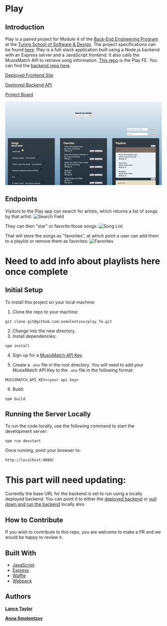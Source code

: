 # Play

## Introduction
Play is a paired project for Module 4 of the [Back-End Engineering Program](https://turing.io/programs/back-end-engineering/) at the [Turing School of Software & Design](https://turing.io/). The project specifications can be found [here](http://backend.turing.io/module4/projects/play/play). Play is a full-stack application built using a Node.js backend with an Express server and a JavaScript frontend. It also calls the MusixMatch API to retrieve song information. [This repo](https://github.com/asmolentzov/play_fe) is the Play FE. You can find the [backend repo here](https://github.com/asmolentzov/play_be).

[Deployed Frontend Site](https://asmolentzov.github.io/play_fe/)

[Deployed Backend API](https://morning-island-25788.herokuapp.com)

[Project Board](https://waffle.io/asmolentzov/play_be)

![Play Main Page](readme_images/main-page.png)

## Endpoints
Visitors to the Play app can search for artists, which returns a list of songs by that artist:
![Search Field](readme_images/search.png)

They can then "star" or favorite those songs:
![Song List](readme_images/songs.png)

That will store the songs as "favorites", at which point a user can add them to a playlist or remove them as favorites:
![Favorites](readme_images/favorites.png)
# Need to add info about playlists here once complete

## Initial Setup
To install this project on your local machine:
1. Clone the repo to your machine:
```
git clone git@github.com:asmolentzov/play_fe.git
```
2. Change into the new directory.
3. Install dependencies:
```
npm install
```
4. Sign up for a [MusixMatch API Key](https://developer.musixmatch.com/).

5. Create a `.env` file in the root directory. You will need to add your MusixMatch API Key to the `.env` file in the following format:
```
MUSIXMATCH_API_KEY=<your api key>
```
6. Build:
```
npm build
```

## Running the Server Locally
To run the code locally, use the following command to start the development server:
```
npm run devstart
```
Once running, point your browser to:
```
http://localhost:8080/
```
# This part will need updating:
Currently the base URL for the backend is set to run using a locally deployed backend. You can point it to either the [deployed backend](https://morning-island-25788.herokuapp.com/) or [pull down and run the backend](https://github.com/asmolentzov/play_be) locally also.  

## How to Contribute
If you wish to contribute to this repo, you are welcome to make a PR and we would be happy to review it.


## Built With
* [JavaScript](https://www.javascript.com/)
* [Express](https://expressjs.com/)
* [Waffle](https://waffle.io/)
* [Webpack](https://webpack.js.org/)

## Authors
**[Lance Taylor](https://github.com/lptaylor)**

**[Anna Smolentzov](https://github.com/asmolentzov)**
